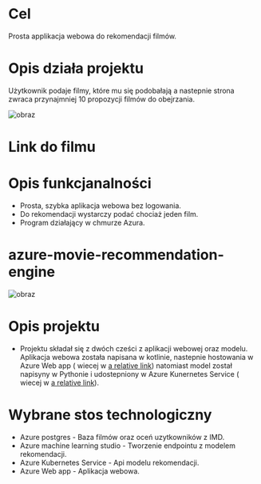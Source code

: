 # Cel 
Prosta applikacja webowa do rekomendacji filmów.

# Opis działa  projektu 
Użytkownik podaje filmy, które mu się podobałają a nastepnie strona zwraca przynajmniej 10 propozycji filmów do obejrzania.


![obraz](https://user-images.githubusercontent.com/66008982/202915524-e50b310a-4e30-461d-9445-f66ef70cb3c4.png)

# Link do filmu


# Opis funkcjanalności 
- Prosta, szybka aplikacja webowa bez logowania. 
- Do rekomendacji wystarczy podać chociaż jeden film. 
- Program działający w chmurze Azura. 

# azure-movie-recommendation-engine

![obraz](https://user-images.githubusercontent.com/66008982/202915524-e50b310a-4e30-461d-9445-f66ef70cb3c4.png)



# Opis projektu 
- Projektu składał się z dwóch cześci z aplikacji webowej oraz modelu. Aplikacja webowa została napisana w kotlinie, nastepnie hostowania w Azure Web app ( wiecej w [a relative link](other_file.md)) natomiast model został napisyny w Pythonie i udostepniony w Azure Kunernetes Service ( wiecej w [a relative link](machine_learning/README.md)). 


# Wybrane stos technologiczny
- Azure postgres - Baza filmów oraz oceń uzytkowników z IMD.
- Azure machine learning studio - Tworzenie endpointu z modelem rekomendacji. 
- Azure Kubernetes Service - Api modelu rekomendacji.
- Azure Web app - Aplikacja webowa. 






